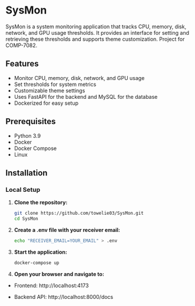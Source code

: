 # SysMon

SysMon is a system monitoring application that tracks CPU, memory, disk, network, and GPU usage thresholds. It provides an interface for setting and retrieving these thresholds and supports theme customization. Project for COMP-7082.

## Features

- Monitor CPU, memory, disk, network, and GPU usage
- Set thresholds for system metrics
- Customizable theme settings
- Uses FastAPI for the backend and MySQL for the database
- Dockerized for easy setup

## Prerequisites

- Python 3.9
- Docker
- Docker Compose
- Linux

## Installation

### Local Setup

1. **Clone the repository:**

   ```sh
   git clone https://github.com/towelie03/SysMon.git
   cd SysMon
   ```

2. **Create a .env file with your receiver email:**
   ```sh
   echo "RECEIVER_EMAIL=YOUR_EMAIL" > .env
   ```

3. **Start the application:**
   ```sh
   docker-compose up
   ```
4. **Open your browser and navigate to:**

- Frontend: http://localhost:4173

- Backend API: http://localhost:8000/docs